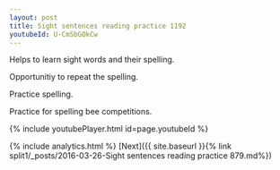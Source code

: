 ```yaml
---
layout: post
title: Sight sentences reading practice 1192
youtubeId: U-CmSbGOkCw
---
```

 
 
Helps to learn sight words and their spelling.

Opportunitiy to repeat the spelling. 

Practice spelling. 
 
Practice for spelling bee competitions. 
 
{% include youtubePlayer.html id=page.youtubeId %}
 
 
{% include analytics.html %} 
[Next]({{ site.baseurl }}{% link  split1/_posts/2016-03-26-Sight sentences reading practice 879.md%})
 
